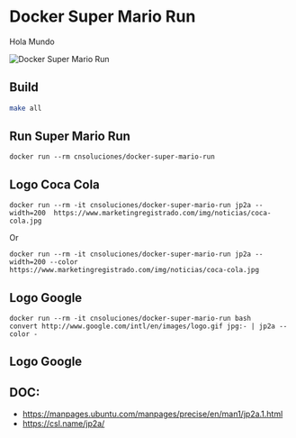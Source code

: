 # Docker Super Mario Run
Hola Mundo

![Docker Super Mario Run](https://raw.githubusercontent.com/lordbasex/docker/master/docker-super-mario-run/images/docker-super-mario-run-ascii.png)

## Build
```bash
make all
```
## Run Super Mario Run
```
docker run --rm cnsoluciones/docker-super-mario-run
```

## Logo Coca Cola
```
docker run --rm -it cnsoluciones/docker-super-mario-run jp2a --width=200  https://www.marketingregistrado.com/img/noticias/coca-cola.jpg
```
Or
```
docker run --rm -it cnsoluciones/docker-super-mario-run jp2a --width=200 --color https://www.marketingregistrado.com/img/noticias/coca-cola.jpg
```

## Logo Google
```
docker run --rm -it cnsoluciones/docker-super-mario-run bash
convert http://www.google.com/intl/en/images/logo.gif jpg:- | jp2a --color -
```

## Logo Google

## DOC:
* https://manpages.ubuntu.com/manpages/precise/en/man1/jp2a.1.html
* https://csl.name/jp2a/
